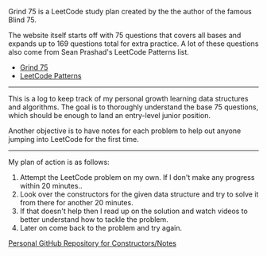 Grind 75 is a LeetCode study plan created by the the author of the famous Blind 75.

The website itself starts off with 75 questions that covers all bases and expands up to 169 questions total for extra practice.
A lot of these questions also come from Sean Prashad's LeetCode Patterns list.

- [Grind 75](https://www.techinterviewhandbook.org/grind75)
- [LeetCode Patterns](https://seanprashad.com/leetcode-patterns/)

---

This is a log to keep track of my personal growth learning data structures and algorithms.
The goal is to thoroughly understand the base 75 questions, which should be enough to land an entry-level junior position.

Another objective is to have notes for each problem to help out anyone jumping into LeetCode for the first time.

---

My plan of action is as follows:

1. Attempt the LeetCode problem on my own. If I don't make any progress within 20 minutes..
2. Look over the constructors for the given data structure and try to solve it from there for another 20 minutes.
3. If that doesn't help then I read up on the solution and watch videos to better understand how to tackle the problem.
4. Later on come back to the problem and try again.

[Personal GitHub Repository for Constructors/Notes](https://github.com/PhilipBDev/DSA-Reference)
